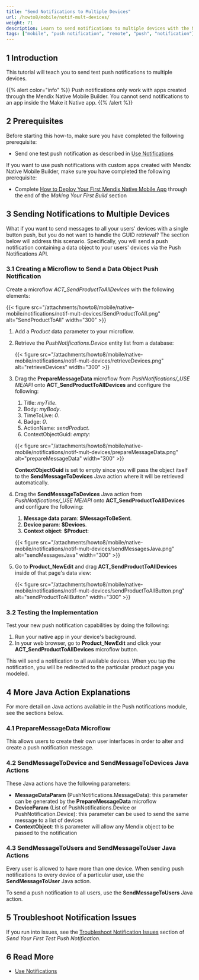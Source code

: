 ```yaml
---
title: "Send Notifications to Multiple Devices"
url: /howto8/mobile/notif-mult-devices/
weight: 71
description: Learn to send notifications to multiple devices with the Native Mobile Builder.
tags: ["mobile", "push notification", "remote", "push", "notification"]
---
```


## 1 Introduction

This tutorial will teach you to send test push notifications to multiple devices.

{{% alert color="info" %}}
Push notifications only work with apps created through the Mendix Native Mobile Builder. You cannot send notifications to an app inside the Make it Native app.
{{% /alert %}}

## 2 Prerequisites

Before starting this how-to, make sure you have completed the following prerequisite:

* Send one test push notification as described in [Use Notifications](/howto8/mobile/notifications/)

If you want to use push notifications with custom apps created with Mendix Native Mobile Builder, make sure you have completed the following prerequisite:

* Complete [How to Deploy Your First Mendix Native Mobile App](/howto8/mobile/deploying-native-app/) through the end of the *Making Your First Build* section

## 3 Sending Notifications to Multiple Devices

What if you want to send messages to all your users' devices with a single button push, but you do not want to handle the GUID retrieval? The section below will address this scenario. Specifically, you will send a push notification containing a data object to your users' devices via the Push Notifications API.

### 3.1 Creating a Microflow to Send a Data Object Push Notification 

Create a microflow *ACT_SendProductToAllDevices* with the following elements:

{{< figure src="/attachments/howto8/mobile/native-mobile/notifications/notif-mult-devices/SendProductToAll.png" alt="SendProductToAll"   width="300"  >}}

1. Add a *Product* data parameter to your microflow.
2. Retrieve the *PushNotifications.Device* entity list from a database:

    {{< figure src="/attachments/howto8/mobile/native-mobile/notifications/notif-mult-devices/retrieveDevices.png" alt="retrieveDevices"   width="300"  >}}

3. Drag the **PrepareMessageData** microflow from *PushNotifications/_USE ME/API* onto **ACT_SendProductToAllDevices** and configure the following:<br />
    1. Title: *myTitle*.<br />
    1. Body: *myBody*.<br />
    1. TimeToLive: *0*.<br />
    1. Badge: *0*.<br />
    1. ActionName: *sendProduct*.<br />
    1. ContextObjectGuid: *empty*:

    {{< figure src="/attachments/howto8/mobile/native-mobile/notifications/notif-mult-devices/prepareMessageData.png" alt="prepareMessageData"   width="300"  >}}

    **ContextObjectGuid** is set to empty since you will pass the object itself to the **SendMessageToDevices** Java action where it will be retrieved automatically. 

4. Drag the **SendMessageToDevices** Java action from *PushNotifications/_USE ME/API* onto **ACT_SendProductToAllDevices** and configure the following:<br />
    1. **Message data param**: **$MessageToBeSent**.<br />
    1. **Device param**: **$Devices**.<br />
    1. **Context object**: **$Product**:

    {{< figure src="/attachments/howto8/mobile/native-mobile/notifications/notif-mult-devices/sendMessagesJava.png" alt="sendMessagesJava"   width="300"  >}}

5. Go to **Product_NewEdit** and drag **ACT_SendProductToAllDevices** inside of that page's data view:

    {{< figure src="/attachments/howto8/mobile/native-mobile/notifications/notif-mult-devices/sendProductToAllButton.png" alt="sendProductToAllButton"   width="300"  >}}

### 3.2 Testing the Implementation

Test your new push notification capabilities by doing the following:

1. Run your native app in your device's background.
2. In your web browser, go to **Product_NewEdit** and click your **ACT_SendProductToAllDevices** microflow button. 

This will send a notification to all available devices. When you tap the notification, you will be redirected to the particular product page you modeled.

## 4 More Java Action Explanations

For more detail on Java actions available in the Push notifications module, see the sections below.

### 4.1 PrepareMessageData Microflow

This allows users to create their own user interfaces in order to alter and create a push notification message. 

### 4.2 SendMessageToDevice and SendMessageToDevices Java Actions

These Java actions have the following parameters:

* **MessageDataParam** (PushNotifications.MessageData): this parameter can be generated by the **PrepareMessageData** microflow
* **DeviceParam** (List of PushNotifications.Device or PushNotification.Device): this parameter can be used to send the same message to a list of devices
* **ContextObject**: this parameter will allow any Mendix object to be passed to the notification

### 4.3 SendMessageToUsers and SendMessageToUser Java Actions

Every user is allowed to have more than one device. When sending push notifications to every device of a particular user, use  the **SendMessageToUser** Java action.

To send a push notification to all users, use the **SendMessageToUsers** Java action.

## 5 Troubleshoot Notification Issues

If you run into issues, see the [Troubleshoot Notification Issues](/howto8/mobile/notif-send-test/#troubleshoot) section of *Send Your First Test Push Notification*.

## 6 Read More

* [Use Notifications](/howto8/mobile/notifications/)

